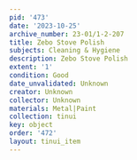 ```yaml
---
pid: '473'
date: '2023-10-25'
archive_number: 23-01/1-2-207
title: Zebo Stove Polish
subjects: Cleaning & Hygiene
description: Zebo Stove Polish
extent: '1'
condition: Good
date_unvalidated: Unknown
creator: Unknown
collector: Unknown
materials: Metal|Paint
collection: tinui
key: object
order: '472'
layout: tinui_item
---
```

